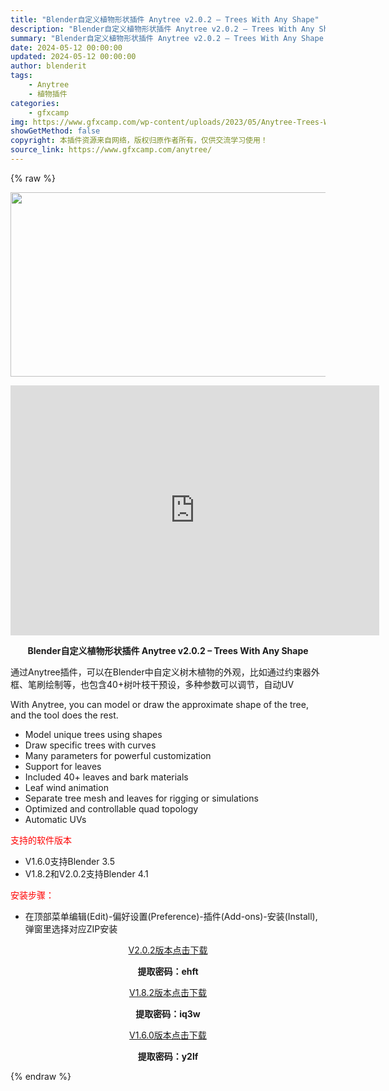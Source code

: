 ```yaml
---
title: "Blender自定义植物形状插件 Anytree v2.0.2 – Trees With Any Shape"
description: "Blender自定义植物形状插件 Anytree v2.0.2 – Trees With Any Shape 通过Anytree插件，可以在Blender中自定义树木植物的外观，比如通过约..."
summary: "Blender自定义植物形状插件 Anytree v2.0.2 – Trees With Any Shape 通过Anytree插件，可以在Blender中自定义树木植物的外观，比如通过约..."
date: 2024-05-12 00:00:00
updated: 2024-05-12 00:00:00
author: blenderit
tags: 
    - Anytree
    - 植物插件
categories:
    - gfxcamp
img: https://www.gfxcamp.com/wp-content/uploads/2023/05/Anytree-Trees-With-Any-Shape.jpg
showGetMethod: false
copyright: 本插件资源来自网络，版权归原作者所有，仅供交流学习使用！
source_link: https://www.gfxcamp.com/anytree/
---
```


{% raw %}
<div><p><img decoding="async" class="aligncenter size-full wp-image-112741" src="https://www.gfxcamp.com/wp-content/uploads/2023/05/Anytree-Trees-With-Any-Shape.jpg" data-src="https://www.gfxcamp.com/wp-content/uploads/2023/05/Anytree-Trees-With-Any-Shape.jpg" alt="" width="590" height="295" data-srcset="https://www.gfxcamp.com/wp-content/uploads/2023/05/Anytree-Trees-With-Any-Shape.jpg 590w, https://www.gfxcamp.com/wp-content/uploads/2023/05/Anytree-Trees-With-Any-Shape-150x75.jpg 150w" data-sizes="(max-width: 590px) 100vw, 590px"></p><p style="text-align: center;"><iframe loading="lazy" src="https://player.youku.com/embed/XNTk2ODAzMjE5Mg==" width="590" height="400" frameborder="0" allowfullscreen="allowfullscreen" data-mce-fragment="1"></iframe></p><p style="text-align: center;"><strong>Blender自定义植物形状插件 Anytree v2.0.2 – Trees With Any Shape</strong></p><p>通过Anytree插件，可以在Blender中自定义树木植物的外观，比如通过约束器外框、笔刷绘制等，也包含40+树叶枝干预设，多种参数可以调节，自动UV</p><p>With Anytree, you can model or draw the approximate shape of the tree, and the tool does the rest.</p><ul>
<li>Model unique trees using shapes</li>
<li>Draw specific trees with curves</li>
<li>Many parameters for powerful customization</li>
<li>Support for leaves</li>
<li>Included 40+ leaves and bark materials</li>
<li>Leaf wind animation</li>
<li>Separate tree mesh and leaves for rigging or simulations</li>
<li>Optimized and controllable quad topology</li>
<li>Automatic UVs</li>
</ul><p><span style="color: #ff0000;">支持的软件版本</span></p><ul>
<li>V1.6.0支持Blender 3.5</li>
<li>V1.8.2和V2.0.2支持Blender 4.1</li>
</ul><p><span style="color: #ff0000;">安装步骤：</span></p><ul>
<li>在顶部菜单编辑(Edit)-偏好设置(Preference)-插件(Add-ons)-安装(Install),弹窗里选择对应ZIP安装</li>
</ul><p style="text-align: center;"><a class="maxbutton-3 maxbutton maxbutton-baidu" target="_blank" rel="noopener" href="https://pan.baidu.com/s/15ZLKwOVDnvyxFCB4ByE_Jg?pwd=ehft"><span class="mb-text">V2.0.2版本点击下载</span></a></p><p style="text-align: center;"><strong>提取密码：ehft</strong></p><p style="text-align: center;"><a class="maxbutton-3 maxbutton maxbutton-baidu" target="_blank" rel="noopener" href="https://pan.baidu.com/s/1_LhiTH3GZr4SJynzki1l2w?pwd=iq3w"><span class="mb-text">V1.8.2版本点击下载</span></a></p><p style="text-align: center;"><strong>提取密码：iq3w</strong></p><p style="text-align: center;"><a class="maxbutton-3 maxbutton maxbutton-baidu" target="_blank" rel="noopener" href="https://pan.baidu.com/s/1ymzT8unHHrOB_A8sFC6Txw?pwd=y2lf"><span class="mb-text">V1.6.0版本点击下载</span></a></p><p style="text-align: center;"><strong>提取密码：y2lf</strong></p></div>
<div style="display: none">gfxcamp</div>
{% endraw %}